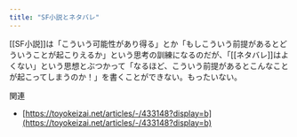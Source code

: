 ```yaml
---
title: "SF小説とネタバレ"
---
```


[[SF小説]]は「こういう可能性があり得る」とか「もしこういう前提があるとどういうことが起こりえるか」という思考の訓練になるのだが、「[[ネタバレ]]はよくない」という思想とぶつかって「なるほど、こういう前提があるとこんなことが起こってしまうのか！」を書くことができない。もったいない。

関連
- [https://toyokeizai.net/articles/-/433148?display=b](https://toyokeizai.net/articles/-/433148?display=b)

